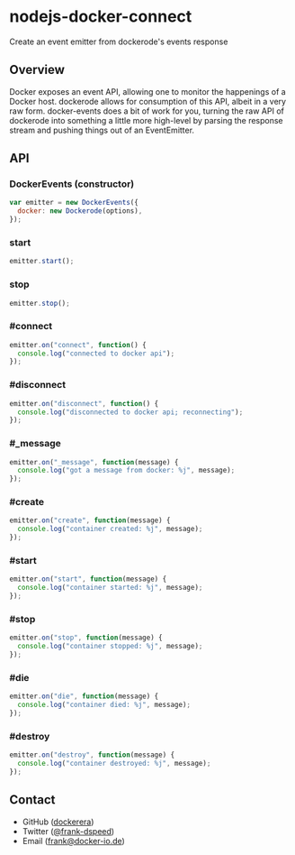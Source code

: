 nodejs-docker-connect
=============

Create an event emitter from dockerode's events response

Overview
--------

Docker exposes an event API, allowing one to monitor the happenings of a Docker
host. dockerode allows for consumption of this API, albeit in a very raw form.
docker-events does a bit of work for you, turning the raw API of dockerode into
something a little more high-level by parsing the response stream and pushing
things out of an EventEmitter.

API
---

### DockerEvents (constructor)

```js
var emitter = new DockerEvents({
  docker: new Dockerode(options),
});
```

### start

```js
emitter.start();
```

### stop

```js
emitter.stop();
```

### #connect

```js
emitter.on("connect", function() {
  console.log("connected to docker api");
});
```

### #disconnect

```js
emitter.on("disconnect", function() {
  console.log("disconnected to docker api; reconnecting");
});
```

### #_message

```js
emitter.on("_message", function(message) {
  console.log("got a message from docker: %j", message);
});
```

### #create

```js
emitter.on("create", function(message) {
  console.log("container created: %j", message);
});
```

### #start

```js
emitter.on("start", function(message) {
  console.log("container started: %j", message);
});
```

### #stop

```js
emitter.on("stop", function(message) {
  console.log("container stopped: %j", message);
});
```

### #die

```js
emitter.on("die", function(message) {
  console.log("container died: %j", message);
});
```

### #destroy

```js
emitter.on("destroy", function(message) {
  console.log("container destroyed: %j", message);
});
```


Contact
-------

* GitHub ([dockerera](http://github.com/dockerera))
* Twitter ([@frank-dspeed](http://twitter.com/dockerera))
* Email ([frank@docker-io.de](mailto:frank@docker-io.de))
